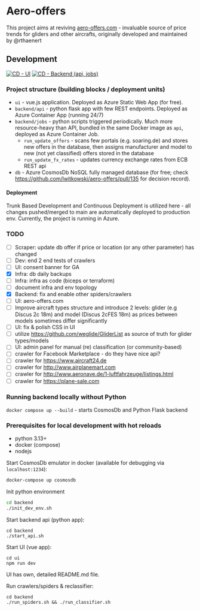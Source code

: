 # Aero-offers

This project aims at reviving [aero-offers.com](aero-offers.com) - invaluable source of price trends for gliders and other aircrafts, originally developed and maintained by @rthaenert

## Development

[![CD - UI](https://github.com/lwitkowski/aero-offers/actions/workflows/cd-ui.yaml/badge.svg)](https://github.com/lwitkowski/aero-offers/actions/workflows/cd-ui.yaml) 
[![CD - Backend (api, jobs)](https://github.com/lwitkowski/aero-offers/actions/workflows/cd-backend.yaml/badge.svg)](https://github.com/lwitkowski/aero-offers/actions/workflows/cd-backend.yaml)

### Project structure (building blocks /  deployment units)

- `ui` - vue.js application. Deployed as Azure Static Web App (for free).
- `backend/api` - python flask app with few REST endpoints. Deployed as Azure Container App (running 24/7) 
- `backend/jobs` - python scripts triggered periodically. Much more resource-heavy than API, bundled in the same Docker image as `api`, deployed as Azure Container Job.
    - `run_update_offers` - scans few portals (e.g. soaring.de) and stores new offers in the database, then assigns manufacturer and model to new (not yet classified) offers stored in the database
    - `run_update_fx_rates` - updates currency exchange rates from ECB REST api
- `db` - Azure CosmosDb NoSQL fully managed database (for free; check https://github.com/lwitkowski/aero-offers/pull/135 for decision record).

#### Deployment

Trunk Based Development and Continuous Deployment is utilized here - all changes pushed/merged to main are automatically deployed to production env. Currently, the project is running in Azure.

### TODO
- [ ] Scraper: update db offer if price or location (or any other parameter) has changed
- [ ] Dev: end 2 end tests of crawlers
- [ ] UI: consent banner for GA
- [x] Infra: db daily backups
- [ ] Infra: infra as code (biceps or terraform)
- [ ] document infra and env topology
- [x] Backend: fix and enable other spiders/crawlers
- [ ] UI: aero-offers.com
- [ ] Improve aircraft types structure and introduce 2 levels: glider (e.g Discus 2c 18m) and model (Discus 2cFES 18m) as prices between models sometimes differ significantly
- [ ] UI: fix & polish CSS in UI
- [ ] utilize https://github.com/weglide/GliderList as source of truth for glider types/models
- [ ] UI: admin panel for manual (re) classification (or community-based)
- [ ] crawler for Facebook Marketplace - do they have nice api?
- [ ] crawler for https://www.aircraft24.de
- [ ] crawler for http://www.airplanemart.com
- [ ] crawler for http://www.aeronave.de/1-luftfahrzeuge/listings.html
- [ ] crawler for https://plane-sale.com

### Running backend locally without Python
`docker compose up --build` - starts CosmosDb and Python Flask backend

### Prerequisites for local development with hot reloads
- python 3.13+
- docker (compose)
- nodejs

Start CosmosDb emulator in docker (available for debugging via `localhost:1234`):
```bash
docker-compose up cosmosdb
```

Init python environment
```bash
cd backend
./init_dev_env.sh
```

Start backend api (python app):
```
cd backend
./start_api.sh
```

Start UI (vue app):
```
cd ui
npm run dev
```
UI has own, detailed README.md file.

Run crawlers/spiders & reclassifier:
```
cd backend
./run_spiders.sh && ./run_classifier.sh
```